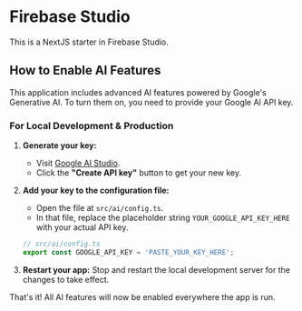 # Firebase Studio

This is a NextJS starter in Firebase Studio.

## How to Enable AI Features

This application includes advanced AI features powered by Google's Generative AI. To turn them on, you need to provide your Google AI API key.

### For Local Development & Production

1.  **Generate your key:**
    *   Visit [Google AI Studio](https://aistudio.google.com/app/apikey).
    *   Click the **"Create API key"** button to get your new key.

2.  **Add your key to the configuration file:**
    *   Open the file at `src/ai/config.ts`.
    *   In that file, replace the placeholder string `YOUR_GOOGLE_API_KEY_HERE` with your actual API key.
    
    ```typescript
    // src/ai/config.ts
    export const GOOGLE_API_KEY = 'PASTE_YOUR_KEY_HERE'; 
    ```

3.  **Restart your app:** Stop and restart the local development server for the changes to take effect.

That's it! All AI features will now be enabled everywhere the app is run.
